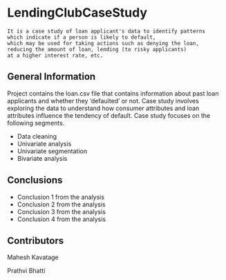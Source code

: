 # LendingClubCaseStudy
``` 
It is a case study of loan applicant's data to identify patterns
which indicate if a person is likely to default,
which may be used for taking actions such as denying the loan, 
reducing the amount of loan, lending (to risky applicants) 
at a higher interest rate, etc.
``` 

<!-- You can include any other section that is pertinent to your problem -->

## General Information
Project contains the loan.csv file that contains information about past loan applicants and whether they ‘defaulted’ or not.
Case study involves exploring the data to understand how consumer attributes and loan attributes influence the tendency of default.
Case study focuses on the following segments. 
  - Data cleaning
  - Univariate analysis 
  - Univariate segmentation 
  - Bivariate analysis 


## Conclusions
- Conclusion 1 from the analysis
- Conclusion 2 from the analysis
- Conclusion 3 from the analysis
- Conclusion 4 from the analysis



## Contributors
Mahesh Kavatage 

Prathvi Bhatti
